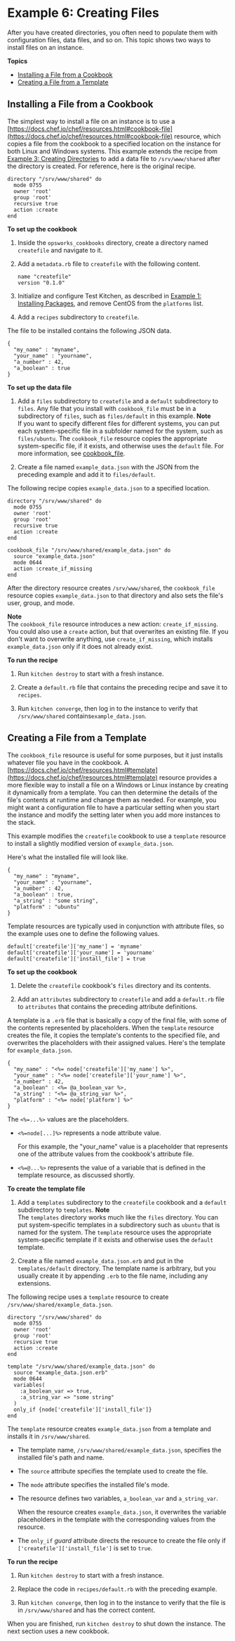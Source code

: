 # Example 6: Creating Files<a name="cookbooks-101-basics-files"></a>

After you have created directories, you often need to populate them with configuration files, data files, and so on\. This topic shows two ways to install files on an instance\.

**Topics**
+ [Installing a File from a Cookbook](#cookbooks-101-basics-files-cookbook_file)
+ [Creating a File from a Template](#cookbooks-101-basics-files-template)

## Installing a File from a Cookbook<a name="cookbooks-101-basics-files-cookbook_file"></a>

The simplest way to install a file on an instance is to use a [https://docs.chef.io/chef/resources.html#cookbook-file](https://docs.chef.io/chef/resources.html#cookbook-file) resource, which copies a file from the cookbook to a specified location on the instance for both Linux and Windows systems\. This example extends the recipe from [Example 3: Creating Directories](cookbooks-101-basics-directories.md) to add a data file to `/srv/www/shared` after the directory is created\. For reference, here is the original recipe\.

```
directory "/srv/www/shared" do
  mode 0755
  owner 'root'
  group 'root'
  recursive true
  action :create
end
```

**To set up the cookbook**

1. Inside the `opsworks_cookbooks` directory, create a directory named `createfile` and navigate to it\.

1. Add a `metadata.rb` file to `createfile` with the following content\.

   ```
   name "createfile"
   version "0.1.0"
   ```

1. Initialize and configure Test Kitchen, as described in [Example 1: Installing Packages](cookbooks-101-basics-packages.md), and remove CentOS from the `platforms` list\.

1. Add a `recipes` subdirectory to `createfile`\.

The file to be installed contains the following JSON data\.

```
{
  "my_name" : "myname",
  "your_name" : "yourname",
  "a_number" : 42,
  "a_boolean" : true
}
```

**To set up the data file**

1. Add a `files` subdirectory to `createfile` and a `default` subdirectory to `files`\. Any file that you install with `cookbook_file` must be in a subdirectory of `files`, such as `files/default` in this example\. 
**Note**  
If you want to specify different files for different systems, you can put each system\-specific file in a subfolder named for the system, such as `files/ubuntu`\. The `cookbook_file` resource copies the appropriate system\-specific file, if it exists, and otherwise uses the `default` file\. For more information, see [cookbook\_file](https://docs.chef.io/chef/resources.html#cookbook-file)\.

1. Create a file named `example_data.json` with the JSON from the preceding example and add it to `files/default`\.

The following recipe copies `example_data.json` to a specified location\. 

```
directory "/srv/www/shared" do
  mode 0755
  owner 'root'
  group 'root'
  recursive true
  action :create
end

cookbook_file "/srv/www/shared/example_data.json" do
  source "example_data.json"
  mode 0644
  action :create_if_missing
end
```

After the directory resource creates `/srv/www/shared`, the `cookbook_file` resource copies `example_data.json` to that directory and also sets the file's user, group, and mode\. 

**Note**  
The `cookbook_file` resource introduces a new action: `create_if_missing`\. You could also use a `create` action, but that overwrites an existing file\. If you don't want to overwrite anything, use `create_if_missing`, which installs `example_data.json` only if it does not already exist\.

**To run the recipe**

1. Run `kitchen destroy` to start with a fresh instance\.

1. Create a `default.rb` file that contains the preceding recipe and save it to `recipes`\.

1. Run `kitchen converge`, then log in to the instance to verify that `/srv/www/shared` contains`example_data.json`\.

## Creating a File from a Template<a name="cookbooks-101-basics-files-template"></a>

The `cookbook_file` resource is useful for some purposes, but it just installs whatever file you have in the cookbook\. A [https://docs.chef.io/chef/resources.html#template](https://docs.chef.io/chef/resources.html#template) resource provides a more flexible way to install a file on a Windows or Linux instance by creating it dynamically from a template\. You can then determine the details of the file's contents at runtime and change them as needed\. For example, you might want a configuration file to have a particular setting when you start the instance and modify the setting later when you add more instances to the stack\.

This example modifies the `createfile` cookbook to use a `template` resource to install a slightly modified version of `example_data.json`\.

Here's what the installed file will look like\.

```
{
  "my_name" : "myname",
  "your_name" : "yourname",
  "a_number" : 42,
  "a_boolean" : true,
  "a_string" : "some string",
  "platform" : "ubuntu"
}
```

Template resources are typically used in conjunction with attribute files, so the example uses one to define the following values\.

```
default['createfile']['my_name'] = 'myname'
default['createfile']['your_name'] = 'yourname'
default['createfile']['install_file'] = true
```

**To set up the cookbook**

1. Delete the `createfile` cookbook's `files` directory and its contents\.

1. Add an `attributes` subdirectory to `createfile` and add a `default.rb` file to `attributes` that contains the preceding attribute definitions\.

A template is a `.erb` file that is basically a copy of the final file, with some of the contents represented by placeholders\. When the `template` resource creates the file, it copies the template's contents to the specified file, and overwrites the placeholders with their assigned values\. Here's the template for `example_data.json`\.

```
{
  "my_name" : "<%= node['createfile']['my_name'] %>",
  "your_name" : "<%= node['createfile']['your_name'] %>",
  "a_number" : 42,
  "a_boolean" : <%= @a_boolean_var %>,
  "a_string" : "<%= @a_string_var %>",
  "platform" : "<%= node['platform'] %>"
}
```

The `<%=...%>` values are the placeholders\.
+ `<%=node[...]%>` represents a node attribute value\.

  For this example, the "your\_name" value is a placeholder that represents one of the attribute values from the cookbook's attribute file\.
+ `<%=@...%>` represents the value of a variable that is defined in the template resource, as discussed shortly\.

**To create the template file**

1. Add a `templates` subdirectory to the `createfile` cookbook and a `default` subdirectory to `templates`\.
**Note**  
The `templates` directory works much like the `files` directory\. You can put system\-specific templates in a subdirectory such as `ubuntu` that is named for the system\. The `template` resource uses the appropriate system\-specific template if it exists and otherwise uses the `default` template\.

1. Create a file named `example_data.json.erb` and put in the `templates/default` directory\. The template name is arbitrary, but you usually create it by appending `.erb` to the file name, including any extensions\. 

The following recipe uses a `template` resource to create `/srv/www/shared/example_data.json`\. 

```
directory "/srv/www/shared" do
  mode 0755
  owner 'root'
  group 'root'
  recursive true
  action :create
end

template "/srv/www/shared/example_data.json" do
  source "example_data.json.erb"
  mode 0644
  variables(
    :a_boolean_var => true,
    :a_string_var => "some string"
  )
  only_if {node['createfile']['install_file']}
end
```

The `template` resource creates `example_data.json` from a template and installs it in `/srv/www/shared`\.
+ The template name, `/srv/www/shared/example_data.json`, specifies the installed file's path and name\.
+ The `source` attribute specifies the template used to create the file\.
+ The `mode` attribute specifies the installed file's mode\.
+ The resource defines two variables, `a_boolean_var` and `a_string_var`\. 

  When the resource creates `example_data.json`, it overwrites the variable placeholders in the template with the corresponding values from the resource\. 
+ The `only_if` *guard* attribute directs the resource to create the file only if `['createfile']['install_file']` is set to `true`\.

**To run the recipe**

1. Run `kitchen destroy` to start with a fresh instance\.

1. Replace the code in `recipes/default.rb` with the preceding example\.

1. Run `kitchen converge`, then log in to the instance to verify that the file is in `/srv/www/shared` and has the correct content\.

When you are finished, run `kitchen destroy` to shut down the instance\. The next section uses a new cookbook\.